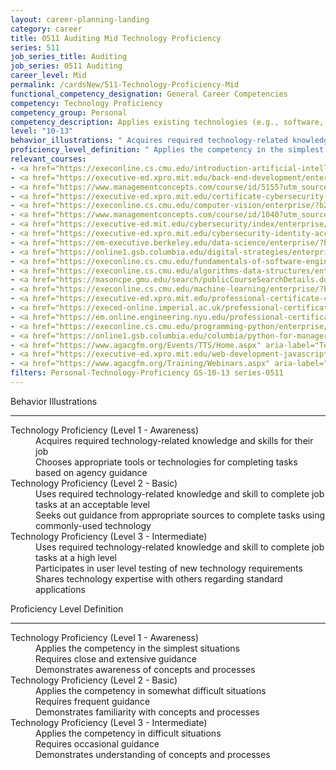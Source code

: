 ```yaml
---
layout: career-planning-landing
category: career
title: 0511 Auditing Mid Technology Proficiency
series: 511
job_series_title: Auditing
job_series: 0511 Auditing
career_level: Mid
permalink: /cardsNew/511-Technology-Proficiency-Mid
functional_competency_designation: General Career Competencies
competency: Technology Proficiency
competency_group: Personal
competency_description: Applies existing technologies (e.g., software, applications, online systems and databases), within IT governance and rules, to meet organizational requirements. Shares technology knowledge with others in the organization. Identifies potential opportunities for the use of new or emerging technologies to improve business processes.
level: "10-13"
behavior_illustrations: " Acquires required technology-related knowledge and skills for their job  Chooses appropriate tools or technologies for completing tasks based on agency guidance ?  Uses required technology-related knowledge and skill to complete job tasks at an acceptable level  Seeks out guidance from appropriate sources to complete tasks using commonly-used technology ?  Uses required technology-related knowledge and skill to complete job tasks at a high level  Participates in user level testing of new technology requirements  Shares technology expertise with others regarding standard applications"
proficiency_level_definition: " Applies the competency in the simplest situations  Requires close and extensive guidance  Demonstrates awareness of concepts and processes ?  Applies the competency in somewhat difficult situations  Requires frequent guidance  Demonstrates familiarity with concepts and processes ?  Applies the competency in difficult situations  Requires occasional guidance  Demonstrates understanding of concepts and processes"
relevant_courses: 
- <a href="https://execonline.cs.cmu.edu/introduction-artificial-intelligence/enterprise/?b2c_form=true&utm_campaign=gsa&utm_source=b2b" aria-label="Artificial Intelligence (with Carnegie Mellon University School of Computer Science) - https://execonline.cs.cmu.edu/introduction-artificial-intelligence/enterprise/?b2c_form=true&utm_campaign=gsa&utm_source=b2b">Artificial Intelligence (with Carnegie Mellon University School of Computer Science)</a>, Emeritus
- <a href="https://executive-ed.xpro.mit.edu/back-end-development/enterprise/?b2c_form=true&utm_campaign=gsa&utm_source=b2b" aria-label="Back-End Development (with MIT xPRO) - https://executive-ed.xpro.mit.edu/back-end-development/enterprise/?b2c_form=true&utm_campaign=gsa&utm_source=b2b">Back-End Development (with MIT xPRO)</a>, Emeritus
- <a href="https://www.managementconcepts.com/course/id/5155?utm_source=CFOportal&utm_medium=listing&utm_campaign=CFOTTEP&utm_id=23FM" aria-label="Budget Estimating Using Microsoft Excel - https://www.managementconcepts.com/course/id/5155?utm_source=CFOportal&utm_medium=listing&utm_campaign=CFOTTEP&utm_id=23FM">Budget Estimating Using Microsoft Excel</a>, Management Concepts
- <a href="https://executive-ed.xpro.mit.edu/certificate-cybersecurity-defense/enterprise/?b2c_form=true&utm_campaign=gsa&utm_source=b2b" aria-label="Certificate in Cybersecurity Defense (with MIT xPRO) - https://executive-ed.xpro.mit.edu/certificate-cybersecurity-defense/enterprise/?b2c_form=true&utm_campaign=gsa&utm_source=b2b">Certificate in Cybersecurity Defense (with MIT xPRO)</a>, Emeritus
- <a href="https://execonline.cs.cmu.edu/computer-vision/enterprise/?b2c_form=true&utm_campaign=gsa&utm_source=b2b" aria-label="Computer Vision (with Carnegie Mellon University School of Computer Science) - https://execonline.cs.cmu.edu/computer-vision/enterprise/?b2c_form=true&utm_campaign=gsa&utm_source=b2b">Computer Vision (with Carnegie Mellon University School of Computer Science)</a>, Emeritus
- <a href="https://www.managementconcepts.com/course/id/1040?utm_source=CFOportal&utm_medium=listing&utm_campaign=CFOTTEP&utm_id=23FM" aria-label="Cybersecurity For Contracting Professionals - https://www.managementconcepts.com/course/id/1040?utm_source=CFOportal&utm_medium=listing&utm_campaign=CFOTTEP&utm_id=23FM">Cybersecurity For Contracting Professionals</a>, Management Concepts
- <a href="https://executive-ed.mit.edu/cybersecurity/index/enterprise/?b2c_form=true&utm_campaign=gsa&utm_source=b2b" aria-label="Cybersecurity for Managers&#58; A Playbook (with MIT Sloan Executive Education) - https://executive-ed.mit.edu/cybersecurity/index/enterprise/?b2c_form=true&utm_campaign=gsa&utm_source=b2b">Cybersecurity for Managers&#58; A Playbook (with MIT Sloan Executive Education)</a>, Emeritus
- <a href="https://executive-ed.xpro.mit.edu/cybersecurity-identity-access-management/enterprise/?b2c_form=true&utm_campaign=gsa&utm_source=b2b" aria-label="Cybersecurity&#58; Identity and Access Management (with MIT xPRO) - https://executive-ed.xpro.mit.edu/cybersecurity-identity-access-management/enterprise/?b2c_form=true&utm_campaign=gsa&utm_source=b2b">Cybersecurity&#58; Identity and Access Management (with MIT xPRO)</a>, Emeritus
- <a href="https://em-executive.berkeley.edu/data-science/enterprise/?b2c_form=true&utm_campaign=gsa&utm_source=b2b" aria-label="Data Science&#58; Bridging Principles and Practice (with UC Berkeley Executive Education) - https://em-executive.berkeley.edu/data-science/enterprise/?b2c_form=true&utm_campaign=gsa&utm_source=b2b">Data Science&#58; Bridging Principles and Practice (with UC Berkeley Executive Education)</a>, Emeritus
- <a href="https://online1.gsb.columbia.edu/digital-strategies/enterprise/?b2c_form=true&utm_campaign=gsa&utm_source=b2b" aria-label="Digital Strategies for Business&#58; Leading the Next-Generation Enterprise (with Columbia Business School Executive Education) - https://online1.gsb.columbia.edu/digital-strategies/enterprise/?b2c_form=true&utm_campaign=gsa&utm_source=b2b">Digital Strategies for Business&#58; Leading the Next-Generation Enterprise (with Columbia Business School Executive Education)</a>, Emeritus
- <a href="https://execonline.cs.cmu.edu/fundamentals-of-software-engineering/enterprise/?b2c_form=true&utm_campaign=gsa&utm_source=b2b" aria-label="Fundamentals of Software Engineering (with Carnegie Mellon University School of Computer Science) - https://execonline.cs.cmu.edu/fundamentals-of-software-engineering/enterprise/?b2c_form=true&utm_campaign=gsa&utm_source=b2b">Fundamentals of Software Engineering (with Carnegie Mellon University School of Computer Science)</a>, Emeritus
- <a href="https://execonline.cs.cmu.edu/algorithms-data-structures/enterprise/?b2c_form=true&utm_campaign=gsa&utm_source=b2b" aria-label="Introduction to Algorithms and Data Structures (with Carnegie Mellon University School of Computer Science) - https://execonline.cs.cmu.edu/algorithms-data-structures/enterprise/?b2c_form=true&utm_campaign=gsa&utm_source=b2b">Introduction to Algorithms and Data Structures (with Carnegie Mellon University School of Computer Science)</a>, Emeritus
- <a href="https://masoncpe.gmu.edu/search/publicCourseSearchDetails.do?method=load&courseId=1738749&courseTitle=machine-learning" aria-label="LHL 0230 Machine Learning - https://masoncpe.gmu.edu/search/publicCourseSearchDetails.do?method=load&courseId=1738749&courseTitle=machine-learning">LHL 0230 Machine Learning</a>, George Mason University
- <a href="https://execonline.cs.cmu.edu/machine-learning/enterprise/?b2c_form=true&utm_campaign=gsa&utm_source=b2b" aria-label="Machine Learning&#58; Fundamentals and Algorithms (with Carnegie Mellon University School of Computer Science) - https://execonline.cs.cmu.edu/machine-learning/enterprise/?b2c_form=true&utm_campaign=gsa&utm_source=b2b">Machine Learning&#58; Fundamentals and Algorithms (with Carnegie Mellon University School of Computer Science)</a>, Emeritus
- <a href="https://executive-ed.xpro.mit.edu/professional-certificate-cybersecurity/enterprise/?b2c_form=true&utm_campaign=gsa&utm_source=b2b" aria-label="Professional Certificate in Cybersecurity (with MIT xPRO) - https://executive-ed.xpro.mit.edu/professional-certificate-cybersecurity/enterprise/?b2c_form=true&utm_campaign=gsa&utm_source=b2b">Professional Certificate in Cybersecurity (with MIT xPRO)</a>, Emeritus
- <a href="https://execed-online.imperial.ac.uk/professional-certificate-ml-ai/enterprise/?b2c_form=true&utm_campaign=gsa&utm_source=b2b" aria-label="Professional Certificate in Machine Learning and Artificial Intelligence (with Imperial College Business School Executive Education) - https://execed-online.imperial.ac.uk/professional-certificate-ml-ai/enterprise/?b2c_form=true&utm_campaign=gsa&utm_source=b2b">Professional Certificate in Machine Learning and Artificial Intelligence (with Imperial College Business School Executive Education)</a>, Emeritus
- <a href="https://em.online.engineering.nyu.edu/professional-certificate-ar-vr/enterprise/?b2c_form=true&utm_campaign=gsa&utm_source=b2b" aria-label="Professional Certificate in UX Design for AR/VR (with NYU Tandon School of Engineering) - https://em.online.engineering.nyu.edu/professional-certificate-ar-vr/enterprise/?b2c_form=true&utm_campaign=gsa&utm_source=b2b">Professional Certificate in UX Design for AR/VR (with NYU Tandon School of Engineering)</a>, Emeritus
- <a href="https://execonline.cs.cmu.edu/programming-python/enterprise/?b2c_form=true&utm_campaign=gsa&utm_source=b2b" aria-label="Programming with Python (with Carnegie Mellon University School of Computer Science) - https://execonline.cs.cmu.edu/programming-python/enterprise/?b2c_form=true&utm_campaign=gsa&utm_source=b2b">Programming with Python (with Carnegie Mellon University School of Computer Science)</a>, Emeritus
- <a href="https://online1.gsb.columbia.edu/columbia/python-for-managers/enterprise/?b2c_form=true&utm_campaign=gsa&utm_source=b2b" aria-label="Python for Managers (Online) (with Columbia Business School Executive Education) - https://online1.gsb.columbia.edu/columbia/python-for-managers/enterprise/?b2c_form=true&utm_campaign=gsa&utm_source=b2b">Python for Managers (Online) (with Columbia Business School Executive Education)</a>, Emeritus
- <a href="https://www.agacgfm.org/Events/TTS/Home.aspx" aria-label="Technology and Transformation Summit (TTS) - https://www.agacgfm.org/Events/TTS/Home.aspx">Technology and Transformation Summit (TTS)</a>, AGA
- <a href="https://executive-ed.xpro.mit.edu/web-development-javascript/enterprise/?b2c_form=true&utm_campaign=gsa&utm_source=b2b" aria-label="Web Development with JavaScript (with MIT xPRO) - https://executive-ed.xpro.mit.edu/web-development-javascript/enterprise/?b2c_form=true&utm_campaign=gsa&utm_source=b2b">Web Development with JavaScript (with MIT xPRO)</a>, Emeritus
- <a href="https://www.agacgfm.org/Training/Webinars.aspx" aria-label="Webinar - Cybersecurity/ERM - https://www.agacgfm.org/Training/Webinars.aspx">Webinar - Cybersecurity/ERM</a>, AGA
filters: Personal-Technology-Proficiency GS-10-13 series-0511
---
```


<div class="desktop:grid-col-6 margin-y-3">
  <div class="border-top-2 bg-white padding-3 shadow-5 height-full members-hover border-1px button-border border-top-blue radius-lg">
    <p class="text-bold label-color font-size-21">Behavior Illustrations</p>
    <hr class="hr-green"/>
    <dl class="text-base card-content-color"><dt>Technology Proficiency (Level 1 - Awareness)</dt><dd>Acquires required technology-related knowledge and skills for their job </dd><dd>Chooses appropriate tools or technologies for completing tasks based on agency guidance</dd><dt>Technology Proficiency (Level 2 - Basic)</dt><dd>Uses required technology-related knowledge and skill to complete job tasks at an acceptable level </dd><dd>Seeks out guidance from appropriate sources to complete tasks using commonly-used technology</dd><dt>Technology Proficiency (Level 3 - Intermediate)</dt><dd>Uses required technology-related knowledge and skill to complete job tasks at a high level </dd><dd>Participates in user level testing of new technology requirements </dd><dd>Shares technology expertise with others regarding standard applications</dd></dl>
  </div>
</div>
<div class="desktop:grid-col-6 margin-y-3">
  <div class="border-top-2 bg-white padding-3 shadow-5 height-full members-hover border-1px button-border border-top-blue radius-lg">
    <p class="text-bold label-color font-size-21">Proficiency Level Definition</p>
     <hr class="hr-green"/>
    <dl class="text-base card-content-color"><dt>Technology Proficiency (Level 1 - Awareness)</dt><dd>Applies the competency in the simplest situations </dd><dd>Requires close and extensive guidance </dd><dd>Demonstrates awareness of concepts and processes</dd><dt>Technology Proficiency (Level 2 - Basic)</dt><dd>Applies the competency in somewhat difficult situations </dd><dd>Requires frequent guidance </dd><dd>Demonstrates familiarity with concepts and processes</dd><dt>Technology Proficiency (Level 3 - Intermediate)</dt><dd>Applies the competency in difficult situations </dd><dd>Requires occasional guidance </dd><dd>Demonstrates understanding of concepts and processes</dd></dl>
  </div>
</div>
